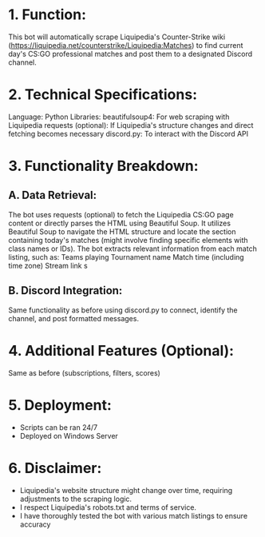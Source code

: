 # 1. Function:

This bot will automatically scrape Liquipedia's Counter-Strike wiki (https://liquipedia.net/counterstrike/Liquipedia:Matches) to find current day's CS:GO professional matches and post them to a designated Discord channel.

# 2. Technical Specifications:

Language: Python
Libraries:
beautifulsoup4: For web scraping with Liquipedia
requests (optional): If Liquipedia's structure changes and direct fetching becomes necessary
discord.py: To interact with the Discord API

# 3. Functionality Breakdown:

## A. Data Retrieval:

The bot uses requests (optional) to fetch the Liquipedia CS:GO page content or directly parses the HTML using Beautiful Soup.
It utilizes Beautiful Soup to navigate the HTML structure and locate the section containing today's matches (might involve finding specific elements with class names or IDs).
The bot extracts relevant information from each match listing, such as:
Teams playing
Tournament name
Match time (including time zone)
Stream link s

## B. Discord Integration:

Same functionality as before using discord.py to connect, identify the channel, and post formatted messages.

# 4. Additional Features (Optional):

Same as before (subscriptions, filters, scores)

# 5. Deployment:

- Scripts can be ran 24/7
- Deployed on Windows Server

# 6. Disclaimer:

* Liquipedia's website structure might change over time, requiring adjustments to the scraping logic.
* I respect Liquipedia's robots.txt and terms of service.
* I have thoroughly tested the bot with various match listings to ensure accuracy
